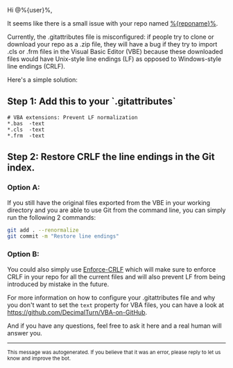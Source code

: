 Hi @%{user}%,

It seems like there is a small issue with your repo named [%{reponame}%](%{url}%).

Currently, the .gitattributes file is misconfigured: if people try to clone or download your repo as a .zip file, they will have a bug if they try to import .cls or .frm files in the Visual Basic Editor (VBE) because these downloaded files would have Unix-style line endings (LF) as opposed to Windows-style line endings (CRLF).

Here's a simple solution:

<h2>Step 1: Add this to your `.gitattributes`</h2>

```gitattributes
# VBA extensions: Prevent LF normalization
*.bas  -text
*.cls  -text
*.frm  -text
```

<h2>Step 2: Restore CRLF the line endings in the Git index.</h2>

<h3>Option A:</h3>

If you still have the original files exported from the VBE in your working directory and you are able to use Git from the command line, you can simply run the following 2 commands:

```bash
git add . --renormalize
git commit -m "Restore line endings"
```

<h3>Option B:</h3>

You could also simply use [Enforce-CRLF](https://github.com/DecimalTurn/Enforce-CRLF) which will make sure to enforce CRLF in your repo for all the current files and will also prevent LF from being introduced by mistake in the future.

For more information on how to configure your .gitattributes file and why you don't want to set the `text` property for VBA files, you can have a look at https://github.com/DecimalTurn/VBA-on-GitHub.

And if you have any questions, feel free to ask it here and a real human will answer you.

<hr>

<sup>This message was autogenerated. If you believe that it was an error, please reply to let us know and improve the bot.</sup>


